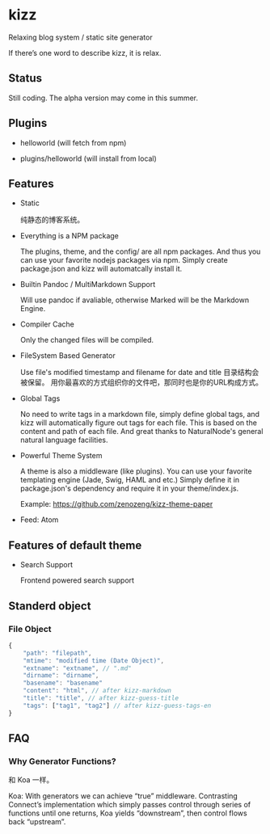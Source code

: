 # kizz

Relaxing blog system / static site generator

If there’s one word to describe kizz, it is relax. 

## Status

Still coding. The alpha version may come in this summer.

## Plugins

- helloworld (will fetch from npm)

- plugins/helloworld (will install from local)

## Features

- Static

    纯静态的博客系统。

- Everything is a NPM package

    The plugins, theme, and the config/ are all npm packages.
    And thus you can use your favorite nodejs packages via npm.
    Simply create package.json and kizz will automatcally install it.

- Builtin Pandoc / MultiMarkdown Support

    Will use pandoc if avaliable, otherwise Marked will be the Markdown Engine.

- Compiler Cache
    
    Only the changed files will be compiled. 

- FileSystem Based Generator

    Use file's modified timestamp and filename for date and title
    目录结构会被保留。
    用你最喜欢的方式组织你的文件吧，那同时也是你的URL构成方式。

- Global Tags

    No need to write tags in a markdown file,
    simply define global tags,
    and kizz will automatically figure out tags for each file.
    This is based on the content and path of each file.
    And great thanks to NaturalNode's general natural language facilities.

- Powerful Theme System

    A theme is also a middleware (like plugins).
    You can use your favorite templating engine (Jade, Swig, HAML and etc.)
    Simply define it in package.json's dependency and require it in your theme/index.js.
    
    Example: https://github.com/zenozeng/kizz-theme-paper

- Feed: Atom

## Features of default theme

- Search Support

    Frontend powered search support

## Standerd object

### File Object

```javascript
{
    "path": "filepath",
    "mtime": "modified time (Date Object)",
    "extname": "extname", // ".md"
    "dirname": "dirname",
    "basename": "basename"
    "content": "html", // after kizz-markdown
    "title": "title", // after kizz-guess-title
    "tags": ["tag1", "tag2"] // after kizz-guess-tags-en
}
```

## FAQ

### Why Generator Functions?

和 Koa 一样。

Koa:
With generators we can achieve “true” middleware.
Contrasting Connect’s implementation which simply passes control through series of functions until one returns,
Koa yields “downstream”, then control flows back “upstream”.
